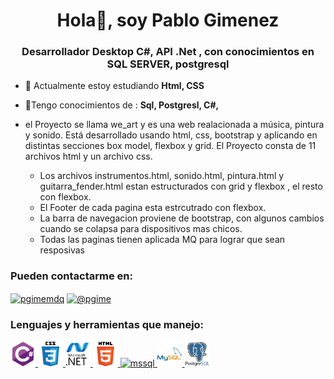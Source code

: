 <h1 align="center">Hola👋, soy Pablo Gimenez</h1>
<h3 align="center">Desarrollador Desktop C#, API .Net , con conocimientos en SQL SERVER, postgresql</h3>

- 🌱 Actualmente estoy estudiando **Html, CSS**

- 💬Tengo conocimientos de : **Sql, Postgresl, C#,**

- el Proyecto se llama we_art y es una web realacionada a música, pintura y sonido. 
Está desarrollado usando html, css, bootstrap y aplicando en distintas secciones box model, flexbox y grid.
El Proyecto consta de 11 archivos html y un archivo css.
  - Los archivos instrumentos.html, sonido.html, pintura.html y guitarra_fender.html estan estructurados con grid y flexbox , el resto con flexbox.
  - El Footer de cada pagina esta estrcutrado con flexbox.
  - La barra de navegacion proviene de bootstrap, con algunos cambios cuando se colapsa para dispositivos mas chicos.
  - Todas las paginas tienen aplicada MQ para lograr que sean resposivas
 
<h3 align="left">Pueden contactarme en:</h3>
<p align="left">
<a href="https://twitter.com/pgimemdq" target="blank"><img align="center" src="https://raw.githubusercontent.com/rahuldkjain/github-profile-readme-generator/master/src/images/icons/Social/twitter.svg" alt="pgimemdq" height="30" width="40" /></a>
<a href="https://instagram.com/@pgime" target="blank"><img align="center" src="https://raw.githubusercontent.com/rahuldkjain/github-profile-readme-generator/master/src/images/icons/Social/instagram.svg" alt="@pgime" height="30" width="40" /></a>
</p>

<h3 align="left">Lenguajes y herramientas que manejo:</h3>
<p align="left"> <a href="https://www.w3schools.com/cs/" target="_blank" rel="noreferrer"> <img src="https://raw.githubusercontent.com/devicons/devicon/master/icons/csharp/csharp-original.svg" alt="csharp" width="40" height="40"/> </a> <a href="https://www.w3schools.com/css/" target="_blank" rel="noreferrer"> <img src="https://raw.githubusercontent.com/devicons/devicon/master/icons/css3/css3-original-wordmark.svg" alt="css3" width="40" height="40"/> </a> <a href="https://dotnet.microsoft.com/" target="_blank" rel="noreferrer"> <img src="https://raw.githubusercontent.com/devicons/devicon/master/icons/dot-net/dot-net-original-wordmark.svg" alt="dotnet" width="40" height="40"/> </a> <a href="https://www.w3.org/html/" target="_blank" rel="noreferrer"> <img src="https://raw.githubusercontent.com/devicons/devicon/master/icons/html5/html5-original-wordmark.svg" alt="html5" width="40" height="40"/> </a> <a href="https://www.microsoft.com/en-us/sql-server" target="_blank" rel="noreferrer"> <img src="https://www.svgrepo.com/show/303229/microsoft-sql-server-logo.svg" alt="mssql" width="40" height="40"/> </a> <a href="https://www.mysql.com/" target="_blank" rel="noreferrer"> <img src="https://raw.githubusercontent.com/devicons/devicon/master/icons/mysql/mysql-original-wordmark.svg" alt="mysql" width="40" height="40"/> </a> <a href="https://www.postgresql.org" target="_blank" rel="noreferrer"> <img src="https://raw.githubusercontent.com/devicons/devicon/master/icons/postgresql/postgresql-original-wordmark.svg" alt="postgresql" width="40" height="40"/> </a> </p>

